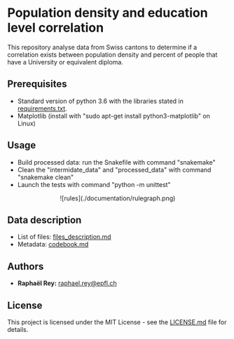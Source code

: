 # Population density and education level correlation

This repository analyse data from Swiss cantons to determine if a correlation exists
between population density and percent of people that have a University or equivalent
diploma.

## Prerequisites
* Standard version of python 3.6 with the libraries stated in [requirements.txt](./requirements.txt).
* Matplotlib (install with "sudo apt-get install python3-matplotlib" on Linux)

## Usage
* Build processed data: run the Snakefile with command "snakemake"
* Clean the "intermidate_data" and "processed_data" with command "snakemake clean"
* Launch the tests with command "python -m unittest"

<center>![rules](./documentation/rulegraph.png)</center>

## Data description
* List of files: [files_description.md](documentation/files_description.md)
* Metadata: [codebook.md](./documentation/codebook.md)

## Authors
* **Raphaël Rey:** [raphael.rey@epfl.ch](mailto:raphael.rey@epfl.ch)

## License
This project is licensed under the MIT License - see the [LICENSE.md](./LICENSE.txt) file for details.
